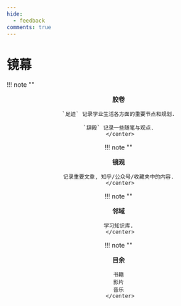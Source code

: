 ```yaml
---
hide:
  - feedback
comments: true
---
```

# 镜幕

!!! note ""
    <center><b>胶卷</b>
    
    `足迹` 记录学业生活各方面的重要节点和规划.
    
    `辞殿` 记录一些随笔与观点.
     </center>

!!! note ""
    <center><b>镜观</b>
    
    记录重要文章, 知乎/公众号/收藏夹中的内容.
     </center>

!!! note ""
    <center><b>邻域</b>
    
    学习知识库.
     </center>

!!! note ""
    <center><b>目余</b>
    
    书籍
    影片
    音乐
     </center>
